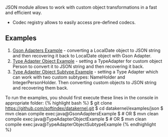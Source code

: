 JSON module allows to work with custom object transformations in a fast and efficient way. 

* Codec registry allows to easily access pre-defined codecs.

## Examples 
1. [Gson Adapters Example](https://github.com/softindex/datakernel/blob/master/examples/json/src/main/java/io/datakernel/examples/GsonAdaptersExample.java) - converting a LocalDate object to JSON string and then recovering it back to LocalDate object with Gson Adapter.
2. [Type Adapter Object Example](https://github.com/softindex/datakernel/blob/master/examples/json/src/main/java/io/datakernel/examples/GsonAdapterObjectExample.java) - setting a TypeAdapter for custom object Person to convert it to JSON string and then recovering it back. 
3. [Type Adapter Object Subtype Example](https://github.com/softindex/datakernel/blob/master/examples/json/src/main/java/io/datakernel/examples/GsonAdapterObjectSubtypeExample.java) - setting a Type Adapter which can work with two custom subtypes: NameHolder and IntegerPersonHolder. Then converting custom objects to JSON string and recovering them back.

To run the examples, you should first execute these lines in the console in appropriate folder:
{% highlight bash %}
$ git clone https://github.com/softindex/datakernel.git
$ cd datakernel/examples/json
$ mvn clean compile exec:java@GsonAdaptersExample
$ # OR
$ mvn clean compile exec:java@TypeAdapterObjectExample
$ # OR
$ mvn clean compile exec:java@TypeAdapterObjectSubtypeExample
{% endhighlight %}